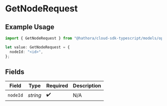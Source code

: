 # GetNodeRequest

## Example Usage

```typescript
import { GetNodeRequest } from "@hathora/cloud-sdk-typescript/models/operations";

let value: GetNodeRequest = {
  nodeId: "<id>",
};
```

## Fields

| Field              | Type               | Required           | Description        |
| ------------------ | ------------------ | ------------------ | ------------------ |
| `nodeId`           | *string*           | :heavy_check_mark: | N/A                |